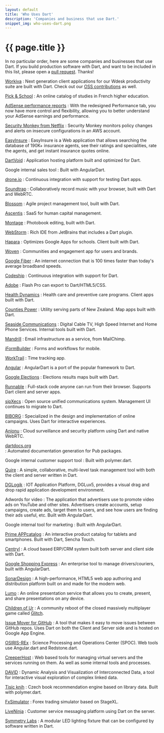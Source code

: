 ```yaml
---
layout: default
title: 'Who Uses Dart'
description: 'Companies and business that use Dart.'
snippet_img: who-uses-dart.png
---
```


# {{ page.title }}

In no particular order, here are some companies and businesses that use Dart.
If you build production software with Dart, and want
to be included in this list, please open a
[pull request](https://github.com/dart-lang/www.dartlang.org/blob/master/src/site/community/who-uses-dart.markdown). Thanks!

[Workiva](https://www.workiva.com/)
: Next generation client applications for our Wdesk productivity suite are built with Dart. Check out our [OSS contributions](https://pub.dartlang.org/search?q=workiva) as well.

[Pick & School](https://www.picknschool.com)
: An online catalog of studies in French higher education.

[AdSense performance reports](http://adsense.blogspot.co.uk/2015/04/new-adsense-performance-reports.html)
: With the redesigned Performance tab, you now have more control and flexibility, allowing you to better understand your AdSense earnings and performance.

[Security Monkey from Netflix](https://github.com/Netflix/security_monkey)
: Security Monkey monitors policy changes and alerts on insecure configurations in an AWS account.

[EasyInsure](https://www.easy.insure)
: EasyInsure is a Web application that allows searching the database of 190K+ insurance agents, see their ratings and specialities, rate the agents, and get instant insurance quotes online.

[DartVoid](http://www.dartvoid.com)
: Application hosting platform built and optimized for Dart. 

Google internal sales tool
: Built with AngularDart.

[drone.io](http://drone.io)
: Continuous integration with support for testing Dart apps.

[Soundtrap](https://www.soundtrap.com/)
: Collaboratively record music with your browser, built with Dart and WebRTC.

[Blossom](https://www.blossom.io/)
: Agile project management tool, built with Dart.

[Ascentis](http://www.ascentis.com/)
: SaaS for human capital management.

[Montage](http://www.montagebook.com/)
: Photobook editing, built with Dart.

[WebStorm](http://blog.jetbrains.com/webstorm/2013/11/webstorm-7-0-2-is-available/)
: Rich IDE from JetBrains that includes a Dart plugin.

[Hapara](http://hapara.com/)
: Optimizes Google Apps for schools. Client built with Dart.

[Woven](http://www.woven.org/)
: Communities and engagement app for users and brands.

[Google Fiber](https://fiber.google.com/about/)
: An internet connection that is 100 times faster than
  today's average broadband speeds.

[Codeship](https://www.codeship.io/)
: Continuous integration with support for Dart.

[Adobe](http://blogs.adobe.com/flashpro/2013/05/16/toolkit-for-dart-flash-pro/)
: Flash Pro can export to Dart/HTML5/CSS.

[Health Dynamics](http://www.healthdynamics.com/)
: Health care and preventive care programs. Client apps built with Dart.

[Counties Power](http://www.countiespower.com/)
: Utility serving parts of New Zealand. Map apps built with Dart.

[Seaside Communications](http://www.seaside.ns.ca/)
: Digital Cable TV, High Speed Internet and Home Phone Services. Internal
  tools built with Dart.

[Mandrill](http://mandrill.com/)
: Email infrastructure as a service, from MailChimp.

[iFormBuilder](https://www.iformbuilder.com/)
: Forms and workflows for mobile.

[WorkTrail](https://worktrail.net)
: Time tracking app.

[Angular](https://github.com/angular/angular.dart)
: AngularDart is a port of the popular framework to Dart.

[Google Elections](http://news.dartlang.org/2013/09/googles-german-election-map-powered-by.html)
: Elections results maps built with Dart.

[Runnable](http://runnable.com)
: Full-stack code anyone can run from their browser. Supports Dart client
  and server apps.
  
[sipXecs](http://sipfoundry.org)
: Open source unified communications system. Management UI continues to migrate
  to Dart.

[BIBORG](http://www.biborg.com/)
: Specialized in the design and implementation of online campaigns. Uses
  Dart for interactive experiences.

[Anionu](https://anionu.com)
: Cloud surveillance and security platform using Dart and native WebRTC.
  
[dartdocs.org](http://www.dartdocs.org)  
: Automated documentation generation for Pub packages.

Google internal customer support tool
: Built with polymer.dart.

[Quire](https://quire.io/)
: A simple, collaborative, multi-level task management tool with both the client and server written in Dart.

[DGLogik](http://www.dglogik.com/)
: IOT Application Platform, DGLux5, provides a visual drag and drop rapid application development environment.

Adwords for video
: The application that advertisers use to promote video ads on YouTube
  and other sites. Advertisers create accounts, setup campaigns, create ads,
  target them to users, and see how users are finding their ads useful, etc.
  Built with AngularDart.

Google internal tool for marketing
: Built with AngularDart.

[Prime APPcatalog](http://www.primeapp.it/en)
: An interactive product catalog for tablets and smartphones. Built with Dart, Sencha Touch.

[Centryl](http://www.centryl.com)
: A cloud based ERP/CRM system built both server and client side with Dart. 

[Google Shopping Express](https://www.google.com/shopping/express/)
: An enterprise tool to manage drivers/couriers, built with AngularDart.

[SonarDesign](http://www.sonardesign.com)
: A high-performance, HTML5 web app authoring and distribution platform built on and made for the modern web.

[Lumo](http://lumo.sonardesign.com)
: An online presentation service that allows you to create, present, and share presentations on any device.

[Children of Ur](http://www.childrenofur.com/)
: A community reboot of the closed massively multiplayer game called [Glitch](http://glitchthegame.com).

[Issue Mover for GitHub](https://github-issue-mover.appspot.com/)
: A tool that makes it easy to move issues between GitHub repos. Uses Dart on both the Client and Server side and is hosted on Google App Engine.

[OSIRIS-REx](http://www.asteroidmission.org/)
: Science Processing and Operations Center (SPOC). Web tools use Angular.dart and Redstone.dart.

[CreeperHost](http://www.creeperhost.net/)
: Web based tools for managing virtual servers and the services running on them. As well as some internal tools and processes.

[DAVID](https://github.com/ins0m/DAVID)
: Dynamic Analysis and Visualization of Interconnected Data, a tool for interactive visual exploration of complex linked data. 

[Tisíc knih](http://tisicknih.cz/)
: Czech book recommendation engine based on library data. Built with polymer.dart.

[FxSimulator](http://fxsimulator.com/)
: Forex trading simulator based on StageXL.

[LiveNinja](https://liveninja.com/)
: Customer service messaging platform using Dart on the server.

[Symmetry Labs](http://app.symmetry-labs.com/)
: A modular LED lighting fixture that can be configured by software written in Dart.
